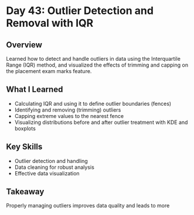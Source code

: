 # Day 43: Outlier Detection and Removal with IQR

## Overview
Learned how to detect and handle outliers in data using the Interquartile Range (IQR) method, and visualized the effects of trimming and capping on the placement exam marks feature.

## What I Learned
- Calculating IQR and using it to define outlier boundaries (fences)
- Identifying and removing (trimming) outliers
- Capping extreme values to the nearest fence
- Visualizing distributions before and after outlier treatment with KDE and boxplots

## Key Skills
- Outlier detection and handling
- Data cleaning for robust analysis
- Effective data visualization

## Takeaway
Properly managing outliers improves data quality and leads to more